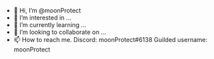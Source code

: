 - 👋 Hi, I’m @moonProtect
- 👀 I’m interested in ...
- 🌱 I’m currently learning ...
- 💞️ I’m looking to collaborate on ...
- 📫 How to reach me. Discord: moonProtect#6138 Guilded username: moonProtect

<!---
moonProtect/moonProtect is a ✨ special ✨ repository because its `README.md` (this file) appears on your GitHub profile.
You can click the Preview link to take a look at your changes.
--->
